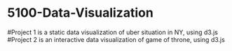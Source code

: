 # 5100-Data-Visualization
#Project 1 is a static data visualization of uber situation in NY, using d3.js
#Project 2 is an interactive data visualization of game of throne, using d3.js
